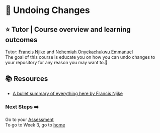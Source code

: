 # :flags: Undoing Changes

## :star: Tutor | Course overview and learning outcomes 

Tutor: [Francis Njike](https://github.com/clashkid155) and [Nehemiah Onyekachukwu Emmanuel](https://github.com/devgenix)<br>
The goal of this course is educate you on how you can undo changes to your repository for any reason you may want to.🚀



## 📚  Resources 
* [A bullet summary of everything here by Francis Njike](https://drive.google.com/file/d/1mvhC8n5deumHfhUrK-tiPqGBzGOsPuk0/view?usp=sharing) 

### Next Steps :arrow_right:
Go to your [Assessment](./assessment.md)<br>
To go to Week 3, go to [home](../README.md)
